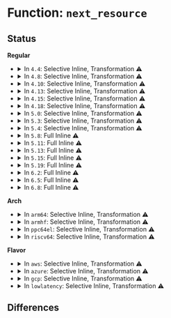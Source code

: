 # Function: <code>next_resource</code>

## Status
<b>Regular</b>
<ul>
<li>
<details>
<summary>In <code>4.4</code>: Selective Inline, Transformation ⚠️</summary>

**Collision:** Unique Static

**Inline:** Selective

**Transformation:** True

**Instances:**

```
In kernel/resource.c (ffffffff81086550)
Location: kernel/resource.c:63
Inline: True
Inline callers:
  - kernel/resource.c:r_start
  - kernel/resource.c:find_next_iomem_res
  - kernel/resource.c:iomem_map_sanity_check
  - kernel/resource.c:iomem_is_exclusive
Direct callers:
  - kernel/resource.c:r_start
  - kernel/resource.c:find_next_iomem_res
  - kernel/resource.c:iomem_map_sanity_check
  - kernel/resource.c:iomem_is_exclusive
```
**Symbols:**

```
ffffffff81086550-ffffffff8108656f: next_resource.part.3 (STB_LOCAL)
```
</details>
</li>
<li>
<details>
<summary>In <code>4.8</code>: Selective Inline, Transformation ⚠️</summary>

**Collision:** Unique Static

**Inline:** Selective

**Transformation:** True

**Instances:**

```
In kernel/resource.c (ffffffff8108a96c)
Location: kernel/resource.c:63
Inline: True
Inline callers:
  - kernel/resource.c:iomem_is_exclusive
  - kernel/resource.c:iomem_map_sanity_check
  - kernel/resource.c:find_next_iomem_res
  - kernel/resource.c:r_start
Direct callers:
  - kernel/resource.c:iomem_is_exclusive
  - kernel/resource.c:iomem_map_sanity_check
  - kernel/resource.c:find_next_iomem_res
  - kernel/resource.c:r_start
```
**Symbols:**

```
ffffffff810895a0-ffffffff810895bf: next_resource.part.4 (STB_LOCAL)
```
</details>
</li>
<li>
<details>
<summary>In <code>4.10</code>: Selective Inline, Transformation ⚠️</summary>

**Collision:** Unique Static

**Inline:** Selective

**Transformation:** True

**Instances:**

```
In kernel/resource.c (ffffffff8108f8bc)
Location: kernel/resource.c:63
Inline: True
Inline callers:
  - kernel/resource.c:iomem_is_exclusive
  - kernel/resource.c:iomem_map_sanity_check
  - kernel/resource.c:find_next_iomem_res
  - kernel/resource.c:r_start
Direct callers:
  - kernel/resource.c:iomem_is_exclusive
  - kernel/resource.c:iomem_map_sanity_check
  - kernel/resource.c:find_next_iomem_res
  - kernel/resource.c:r_start
```
**Symbols:**

```
ffffffff8108e4f0-ffffffff8108e50f: next_resource.part.5 (STB_LOCAL)
```
</details>
</li>
<li>
<details>
<summary>In <code>4.13</code>: Selective Inline, Transformation ⚠️</summary>

**Collision:** Unique Static

**Inline:** Selective

**Transformation:** True

**Instances:**

```
In kernel/resource.c (ffffffff8108c851)
Location: kernel/resource.c:63
Inline: True
Inline callers:
  - kernel/resource.c:iomem_is_exclusive
  - kernel/resource.c:iomem_map_sanity_check
  - kernel/resource.c:find_next_iomem_res
  - kernel/resource.c:r_start
Direct callers:
  - kernel/resource.c:iomem_is_exclusive
  - kernel/resource.c:iomem_map_sanity_check
  - kernel/resource.c:find_next_iomem_res
  - kernel/resource.c:r_start
```
**Symbols:**

```
ffffffff8108b510-ffffffff8108b52f: next_resource.part.5 (STB_LOCAL)
```
</details>
</li>
<li>
<details>
<summary>In <code>4.15</code>: Selective Inline, Transformation ⚠️</summary>

**Collision:** Unique Static

**Inline:** Selective

**Transformation:** True

**Instances:**

```
In kernel/resource.c (ffffffff81093591)
Location: kernel/resource.c:63
Inline: True
Inline callers:
  - kernel/resource.c:iomem_is_exclusive
  - kernel/resource.c:iomem_map_sanity_check
  - kernel/resource.c:find_next_iomem_res
  - kernel/resource.c:r_start
Direct callers:
  - kernel/resource.c:iomem_is_exclusive
  - kernel/resource.c:iomem_map_sanity_check
  - kernel/resource.c:find_next_iomem_res
  - kernel/resource.c:r_start
```
**Symbols:**

```
ffffffff810921f0-ffffffff8109220f: next_resource.part.5 (STB_LOCAL)
```
</details>
</li>
<li>
<details>
<summary>In <code>4.18</code>: Selective Inline, Transformation ⚠️</summary>

**Collision:** Unique Static

**Inline:** Selective

**Transformation:** True

**Instances:**

```
In kernel/resource.c (ffffffff81096fb2)
Location: kernel/resource.c:63
Inline: True
Inline callers:
  - kernel/resource.c:iomem_is_exclusive
  - kernel/resource.c:iomem_map_sanity_check
  - kernel/resource.c:find_next_iomem_res
  - kernel/resource.c:r_start
Direct callers:
  - kernel/resource.c:iomem_is_exclusive
  - kernel/resource.c:iomem_map_sanity_check
  - kernel/resource.c:find_next_iomem_res
  - kernel/resource.c:r_start
```
**Symbols:**

```
ffffffff81095b30-ffffffff81095b4f: next_resource.part.8 (STB_LOCAL)
```
</details>
</li>
<li>
<details>
<summary>In <code>5.0</code>: Selective Inline, Transformation ⚠️</summary>

**Collision:** Unique Static

**Inline:** Selective

**Transformation:** True

**Instances:**

```
In kernel/resource.c (ffffffff8109f2e2)
Location: kernel/resource.c:63
Inline: True
Inline callers:
  - kernel/resource.c:iomem_is_exclusive
  - kernel/resource.c:iomem_map_sanity_check
  - kernel/resource.c:find_next_iomem_res
  - kernel/resource.c:r_start
Direct callers:
  - kernel/resource.c:iomem_is_exclusive
  - kernel/resource.c:iomem_map_sanity_check
  - kernel/resource.c:find_next_iomem_res
  - kernel/resource.c:r_start
```
**Symbols:**

```
ffffffff8109deb0-ffffffff8109decf: next_resource.part.8 (STB_LOCAL)
```
</details>
</li>
<li>
<details>
<summary>In <code>5.3</code>: Selective Inline, Transformation ⚠️</summary>

**Collision:** Unique Static

**Inline:** Selective

**Transformation:** True

**Instances:**

```
In kernel/resource.c (ffffffff810a3903)
Location: kernel/resource.c:64
Inline: True
Inline callers:
  - kernel/resource.c:iomem_is_exclusive
  - kernel/resource.c:iomem_map_sanity_check
  - kernel/resource.c:find_next_iomem_res
  - kernel/resource.c:r_start
Direct callers:
  - kernel/resource.c:iomem_is_exclusive
  - kernel/resource.c:iomem_map_sanity_check
  - kernel/resource.c:find_next_iomem_res
  - kernel/resource.c:r_start
```
**Symbols:**

```
ffffffff810a23f0-ffffffff810a240f: next_resource.part.0 (STB_LOCAL)
```
</details>
</li>
<li>
<details>
<summary>In <code>5.4</code>: Selective Inline, Transformation ⚠️</summary>

**Collision:** Unique Static

**Inline:** Selective

**Transformation:** True

**Instances:**

```
In kernel/resource.c (ffffffff810a9f33)
Location: kernel/resource.c:64
Inline: True
Inline callers:
  - kernel/resource.c:iomem_is_exclusive
  - kernel/resource.c:iomem_map_sanity_check
  - kernel/resource.c:find_next_iomem_res
  - kernel/resource.c:r_start
Direct callers:
  - kernel/resource.c:iomem_is_exclusive
  - kernel/resource.c:iomem_map_sanity_check
  - kernel/resource.c:find_next_iomem_res
  - kernel/resource.c:r_start
```
**Symbols:**

```
ffffffff810a89c0-ffffffff810a89df: next_resource.part.0 (STB_LOCAL)
```
</details>
</li>
<li>
<details>
<summary>In <code>5.8</code>: Full Inline ⚠️</summary>

**Collision:** Unique Static

**Inline:** Full

**Transformation:** False

**Instances:**

```
In kernel/resource.c (ffffffff810b1ad4)
Location: kernel/resource.c:64
Inline: True
Inline callers:
  - kernel/resource.c:iomem_is_exclusive
  - kernel/resource.c:iomem_is_exclusive
  - kernel/resource.c:iomem_map_sanity_check
  - kernel/resource.c:iomem_map_sanity_check
  - kernel/resource.c:find_next_iomem_res
  - kernel/resource.c:find_next_iomem_res
  - kernel/resource.c:r_start
  - kernel/resource.c:r_start
```
</details>
</li>
<li>
<details>
<summary>In <code>5.11</code>: Full Inline ⚠️</summary>

**Collision:** Unique Static

**Inline:** Full

**Transformation:** False

**Instances:**

```
In kernel/resource.c (ffffffff810ad394)
Location: kernel/resource.c:64
Inline: True
Inline callers:
  - kernel/resource.c:iomem_is_exclusive
  - kernel/resource.c:iomem_is_exclusive
  - kernel/resource.c:iomem_map_sanity_check
  - kernel/resource.c:iomem_map_sanity_check
  - kernel/resource.c:find_next_iomem_res
  - kernel/resource.c:find_next_iomem_res
  - kernel/resource.c:r_start
  - kernel/resource.c:r_start
```
</details>
</li>
<li>
<details>
<summary>In <code>5.13</code>: Full Inline ⚠️</summary>

**Collision:** Unique Static

**Inline:** Full

**Transformation:** False

**Instances:**

```
In kernel/resource.c (ffffffff810ae594)
Location: kernel/resource.c:67
Inline: True
Inline callers:
  - kernel/resource.c:iomem_is_exclusive
  - kernel/resource.c:iomem_is_exclusive
  - kernel/resource.c:iomem_map_sanity_check
  - kernel/resource.c:iomem_map_sanity_check
  - kernel/resource.c:find_next_iomem_res
  - kernel/resource.c:find_next_iomem_res
  - kernel/resource.c:r_start
  - kernel/resource.c:r_start
```
</details>
</li>
<li>
<details>
<summary>In <code>5.15</code>: Full Inline ⚠️</summary>

**Collision:** Unique Static

**Inline:** Full

**Transformation:** False

**Instances:**

```
In kernel/resource.c (ffffffff810c0114)
Location: kernel/resource.c:67
Inline: True
Inline callers:
  - kernel/resource.c:iomem_is_exclusive
  - kernel/resource.c:iomem_is_exclusive
  - kernel/resource.c:iomem_map_sanity_check
  - kernel/resource.c:iomem_map_sanity_check
  - kernel/resource.c:find_next_iomem_res
  - kernel/resource.c:find_next_iomem_res
  - kernel/resource.c:r_start
  - kernel/resource.c:r_start
```
</details>
</li>
<li>
<details>
<summary>In <code>5.19</code>: Full Inline ⚠️</summary>

**Collision:** Unique Static

**Inline:** Full

**Transformation:** False

**Instances:**

```
In kernel/resource.c (ffffffff810d768f)
Location: kernel/resource.c:59
Inline: True
Inline callers:
  - kernel/resource.c:iomem_is_exclusive
  - kernel/resource.c:iomem_is_exclusive
  - kernel/resource.c:iomem_map_sanity_check
  - kernel/resource.c:iomem_map_sanity_check
  - kernel/resource.c:find_next_iomem_res
  - kernel/resource.c:find_next_iomem_res
  - kernel/resource.c:r_start
  - kernel/resource.c:r_start
```
</details>
</li>
<li>
<details>
<summary>In <code>6.2</code>: Full Inline ⚠️</summary>

**Collision:** Unique Static

**Inline:** Full

**Transformation:** False

**Instances:**

```
In kernel/resource.c (ffffffff810f713c)
Location: kernel/resource.c:59
Inline: True
Inline callers:
  - kernel/resource.c:resource_is_exclusive
  - kernel/resource.c:resource_is_exclusive
  - kernel/resource.c:iomem_map_sanity_check
  - kernel/resource.c:iomem_map_sanity_check
  - kernel/resource.c:find_next_iomem_res
  - kernel/resource.c:find_next_iomem_res
  - kernel/resource.c:r_start
  - kernel/resource.c:r_start
```
</details>
</li>
<li>
<details>
<summary>In <code>6.5</code>: Full Inline ⚠️</summary>

**Collision:** Unique Static

**Inline:** Full

**Transformation:** False

**Instances:**

```
In kernel/resource.c (ffffffff81103538)
Location: kernel/resource.c:59
Inline: True
Inline callers:
  - kernel/resource.c:resource_is_exclusive
  - kernel/resource.c:resource_is_exclusive
  - kernel/resource.c:iomem_map_sanity_check
  - kernel/resource.c:iomem_map_sanity_check
  - kernel/resource.c:find_next_iomem_res
  - kernel/resource.c:find_next_iomem_res
  - kernel/resource.c:r_start
  - kernel/resource.c:r_start
```
</details>
</li>
<li>
<details>
<summary>In <code>6.8</code>: Full Inline ⚠️</summary>

**Collision:** Unique Static

**Inline:** Full

**Transformation:** False

**Instances:**

```
In kernel/resource.c (ffffffff8110cd92)
Location: kernel/resource.c:61
Inline: True
Inline callers:
  - kernel/resource.c:resource_is_exclusive
  - kernel/resource.c:iomem_map_sanity_check
  - kernel/resource.c:find_next_iomem_res
  - kernel/resource.c:r_start
```
</details>
</li>
</ul>
<b>Arch</b>
<ul>
<li>
<details>
<summary>In <code>arm64</code>: Selective Inline, Transformation ⚠️</summary>

**Collision:** Unique Static

**Inline:** Selective

**Transformation:** True

**Instances:**

```
In kernel/resource.c (ffff800010101eb8)
Location: kernel/resource.c:64
Inline: True
Inline callers:
  - kernel/resource.c:iomem_is_exclusive
  - kernel/resource.c:iomem_map_sanity_check
  - kernel/resource.c:find_next_iomem_res
  - kernel/resource.c:r_start
Direct callers:
  - kernel/resource.c:iomem_is_exclusive
  - kernel/resource.c:iomem_map_sanity_check
  - kernel/resource.c:find_next_iomem_res
  - kernel/resource.c:r_start
```
**Symbols:**

```
ffff8000100ffe40-ffff8000100ffe78: next_resource.part.0 (STB_LOCAL)
```
</details>
</li>
<li>
<details>
<summary>In <code>armhf</code>: Selective Inline, Transformation ⚠️</summary>

**Collision:** Unique Static

**Inline:** Selective

**Transformation:** True

**Instances:**

```
In kernel/resource.c (c035e200)
Location: kernel/resource.c:64
Inline: True
Inline callers:
  - kernel/resource.c:iomem_is_exclusive
  - kernel/resource.c:iomem_map_sanity_check
  - kernel/resource.c:find_next_iomem_res
  - kernel/resource.c:r_start
Direct callers:
  - kernel/resource.c:iomem_is_exclusive
  - kernel/resource.c:iomem_map_sanity_check
  - kernel/resource.c:find_next_iomem_res
  - kernel/resource.c:r_start
```
**Symbols:**

```
c035cb40-c035cb74: next_resource.part.0 (STB_LOCAL)
```
</details>
</li>
<li>
<details>
<summary>In <code>ppc64el</code>: Selective Inline, Transformation ⚠️</summary>

**Collision:** Unique Static

**Inline:** Selective

**Transformation:** True

**Instances:**

```
In kernel/resource.c (c0000000001498b0)
Location: kernel/resource.c:64
Inline: True
Inline callers:
  - kernel/resource.c:iomem_is_exclusive
  - kernel/resource.c:iomem_map_sanity_check
  - kernel/resource.c:find_next_iomem_res
  - kernel/resource.c:r_start
Direct callers:
  - kernel/resource.c:iomem_is_exclusive
  - kernel/resource.c:iomem_map_sanity_check
  - kernel/resource.c:find_next_iomem_res
  - kernel/resource.c:r_start
```
**Symbols:**

```
c0000000001476a0-c0000000001476dc: next_resource.part.0 (STB_LOCAL)
```
</details>
</li>
<li>
<details>
<summary>In <code>riscv64</code>: Selective Inline, Transformation ⚠️</summary>

**Collision:** Unique Static

**Inline:** Selective

**Transformation:** True

**Instances:**

```
In kernel/resource.c (ffffffe0000c8e3c)
Location: kernel/resource.c:64
Inline: True
Inline callers:
  - kernel/resource.c:iomem_is_exclusive
  - kernel/resource.c:iomem_map_sanity_check
  - kernel/resource.c:find_next_iomem_res
  - kernel/resource.c:r_start
Direct callers:
  - kernel/resource.c:iomem_is_exclusive
  - kernel/resource.c:iomem_map_sanity_check
  - kernel/resource.c:find_next_iomem_res
  - kernel/resource.c:r_start
```
**Symbols:**

```
ffffffe0000c7b2a-ffffffe0000c7b54: next_resource.part.0 (STB_LOCAL)
```
</details>
</li>
</ul>
<b>Flavor</b>
<ul>
<li>
<details>
<summary>In <code>aws</code>: Selective Inline, Transformation ⚠️</summary>

**Collision:** Unique Static

**Inline:** Selective

**Transformation:** True

**Instances:**

```
In kernel/resource.c (ffffffff810a3853)
Location: kernel/resource.c:64
Inline: True
Inline callers:
  - kernel/resource.c:iomem_is_exclusive
  - kernel/resource.c:iomem_map_sanity_check
  - kernel/resource.c:find_next_iomem_res
  - kernel/resource.c:r_start
Direct callers:
  - kernel/resource.c:iomem_is_exclusive
  - kernel/resource.c:iomem_map_sanity_check
  - kernel/resource.c:find_next_iomem_res
  - kernel/resource.c:r_start
```
**Symbols:**

```
ffffffff810a22e0-ffffffff810a22ff: next_resource.part.0 (STB_LOCAL)
```
</details>
</li>
<li>
<details>
<summary>In <code>azure</code>: Selective Inline, Transformation ⚠️</summary>

**Collision:** Unique Static

**Inline:** Selective

**Transformation:** True

**Instances:**

```
In kernel/resource.c (ffffffff81092233)
Location: kernel/resource.c:64
Inline: True
Inline callers:
  - kernel/resource.c:iomem_is_exclusive
  - kernel/resource.c:iomem_map_sanity_check
  - kernel/resource.c:find_next_iomem_res
  - kernel/resource.c:r_start
Direct callers:
  - kernel/resource.c:iomem_is_exclusive
  - kernel/resource.c:iomem_map_sanity_check
  - kernel/resource.c:find_next_iomem_res
  - kernel/resource.c:r_start
```
**Symbols:**

```
ffffffff81090cc0-ffffffff81090cdf: next_resource.part.0 (STB_LOCAL)
```
</details>
</li>
<li>
<details>
<summary>In <code>gcp</code>: Selective Inline, Transformation ⚠️</summary>

**Collision:** Unique Static

**Inline:** Selective

**Transformation:** True

**Instances:**

```
In kernel/resource.c (ffffffff810a3803)
Location: kernel/resource.c:64
Inline: True
Inline callers:
  - kernel/resource.c:iomem_is_exclusive
  - kernel/resource.c:iomem_map_sanity_check
  - kernel/resource.c:find_next_iomem_res
  - kernel/resource.c:r_start
Direct callers:
  - kernel/resource.c:iomem_is_exclusive
  - kernel/resource.c:iomem_map_sanity_check
  - kernel/resource.c:find_next_iomem_res
  - kernel/resource.c:r_start
```
**Symbols:**

```
ffffffff810a2290-ffffffff810a22af: next_resource.part.0 (STB_LOCAL)
```
</details>
</li>
<li>
<details>
<summary>In <code>lowlatency</code>: Selective Inline, Transformation ⚠️</summary>

**Collision:** Unique Static

**Inline:** Selective

**Transformation:** True

**Instances:**

```
In kernel/resource.c (ffffffff810ab8bd)
Location: kernel/resource.c:64
Inline: True
Inline callers:
  - kernel/resource.c:iomem_is_exclusive
  - kernel/resource.c:iomem_map_sanity_check
  - kernel/resource.c:find_next_iomem_res
  - kernel/resource.c:r_start
Direct callers:
  - kernel/resource.c:iomem_is_exclusive
  - kernel/resource.c:iomem_map_sanity_check
  - kernel/resource.c:find_next_iomem_res
  - kernel/resource.c:r_start
```
**Symbols:**

```
ffffffff810aa2f0-ffffffff810aa30f: next_resource.part.0 (STB_LOCAL)
```
</details>
</li>
</ul>

## Differences
